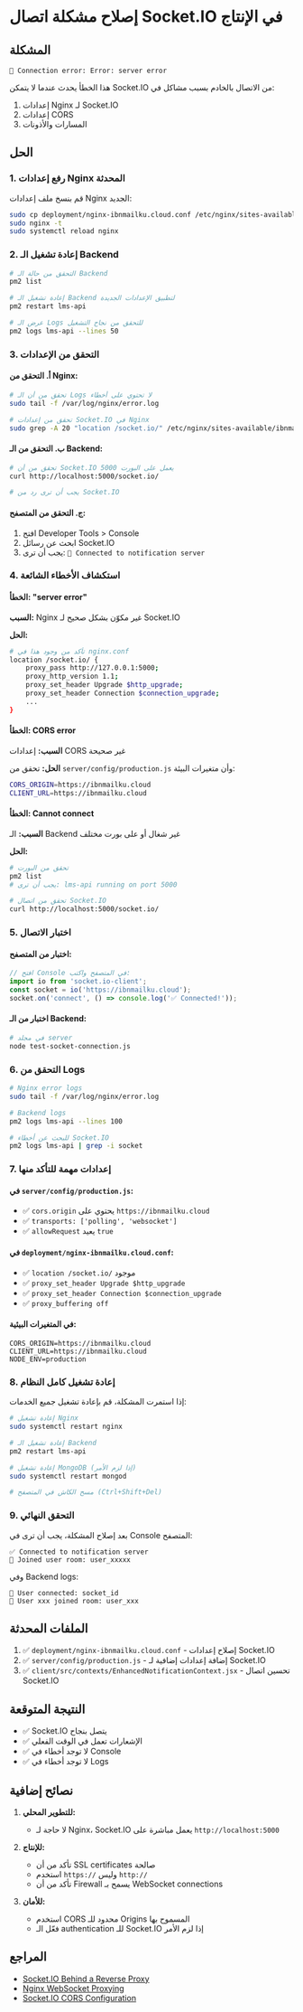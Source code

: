 # إصلاح مشكلة اتصال Socket.IO في الإنتاج

## المشكلة
```
🔌 Connection error: Error: server error
```

هذا الخطأ يحدث عندما لا يتمكن Socket.IO من الاتصال بالخادم بسبب مشاكل في:
1. إعدادات Nginx لـ Socket.IO
2. إعدادات CORS
3. المسارات والأذونات

## الحل

### 1. رفع إعدادات Nginx المحدثة

قم بنسخ ملف إعدادات Nginx الجديد:

```bash
sudo cp deployment/nginx-ibnmailku.cloud.conf /etc/nginx/sites-available/ibnmailku.cloud
sudo nginx -t
sudo systemctl reload nginx
```

### 2. إعادة تشغيل الـ Backend

```bash
# التحقق من حالة الـ Backend
pm2 list

# إعادة تشغيل الـ Backend لتطبيق الإعدادات الجديدة
pm2 restart lms-api

# عرض الـ Logs للتحقق من نجاح التشغيل
pm2 logs lms-api --lines 50
```

### 3. التحقق من الإعدادات

#### أ. التحقق من Nginx:
```bash
# تحقق من أن الـ Logs لا تحتوي على أخطاء
sudo tail -f /var/log/nginx/error.log

# تحقق من إعدادات Socket.IO في Nginx
sudo grep -A 20 "location /socket.io/" /etc/nginx/sites-available/ibnmailku.cloud
```

#### ب. التحقق من الـ Backend:
```bash
# تحقق من أن Socket.IO يعمل على البورت 5000
curl http://localhost:5000/socket.io/

# يجب أن ترى رد من Socket.IO
```

#### ج. التحقق من المتصفح:
1. افتح Developer Tools > Console
2. ابحث عن رسائل Socket.IO
3. يجب أن ترى: `🔌 Connected to notification server`

### 4. استكشاف الأخطاء الشائعة

#### الخطأ: "server error"
**السبب:** Nginx غير مكوّن بشكل صحيح لـ Socket.IO

**الحل:**
```bash
# تأكد من وجود هذا في nginx.conf
location /socket.io/ {
    proxy_pass http://127.0.0.1:5000;
    proxy_http_version 1.1;
    proxy_set_header Upgrade $http_upgrade;
    proxy_set_header Connection $connection_upgrade;
    ...
}
```

#### الخطأ: CORS error
**السبب:** إعدادات CORS غير صحيحة

**الحل:**
تحقق من `server/config/production.js` وأن متغيرات البيئة:
```bash
CORS_ORIGIN=https://ibnmailku.cloud
CLIENT_URL=https://ibnmailku.cloud
```

#### الخطأ: Cannot connect
**السبب:** الـ Backend غير شغال أو على بورت مختلف

**الحل:**
```bash
# تحقق من البورت
pm2 list
# يجب أن ترى: lms-api running on port 5000

# تحقق من اتصال Socket.IO
curl http://localhost:5000/socket.io/
```

### 5. اختبار الاتصال

#### اختبار من المتصفح:
```javascript
// افتح Console في المتصفح واكتب:
import io from 'socket.io-client';
const socket = io('https://ibnmailku.cloud');
socket.on('connect', () => console.log('✅ Connected!'));
```

#### اختبار من الـ Backend:
```bash
# في مجلد server
node test-socket-connection.js
```

### 6. التحقق من Logs

```bash
# Nginx error logs
sudo tail -f /var/log/nginx/error.log

# Backend logs
pm2 logs lms-api --lines 100

# للبحث عن أخطاء Socket.IO
pm2 logs lms-api | grep -i socket
```

### 7. إعدادات مهمة للتأكد منها

#### في `server/config/production.js`:
- ✅ `cors.origin` يحتوي على `https://ibnmailku.cloud`
- ✅ `transports: ['polling', 'websocket']`
- ✅ `allowRequest` يعيد `true`

#### في `deployment/nginx-ibnmailku.cloud.conf`:
- ✅ `location /socket.io/` موجود
- ✅ `proxy_set_header Upgrade $http_upgrade`
- ✅ `proxy_set_header Connection $connection_upgrade`
- ✅ `proxy_buffering off`

#### في المتغيرات البيئية:
```env
CORS_ORIGIN=https://ibnmailku.cloud
CLIENT_URL=https://ibnmailku.cloud
NODE_ENV=production
```

### 8. إعادة تشغيل كامل النظام

إذا استمرت المشكلة، قم بإعادة تشغيل جميع الخدمات:

```bash
# إعادة تشغيل Nginx
sudo systemctl restart nginx

# إعادة تشغيل الـ Backend
pm2 restart lms-api

# إعادة تشغيل MongoDB (إذا لزم الأمر)
sudo systemctl restart mongod

# مسح الكاش في المتصفح (Ctrl+Shift+Del)
```

### 9. التحقق النهائي

بعد إصلاح المشكلة، يجب أن ترى في Console المتصفح:
```
✅ Connected to notification server
👤 Joined user room: user_xxxxx
```

وفي Backend logs:
```
🔌 User connected: socket_id
👤 User xxx joined room: user_xxx
```

## الملفات المحدثة

1. ✅ `deployment/nginx-ibnmailku.cloud.conf` - إصلاح إعدادات Socket.IO
2. ✅ `server/config/production.js` - إضافة إعدادات إضافية لـ Socket.IO
3. ✅ `client/src/contexts/EnhancedNotificationContext.jsx` - تحسين اتصال Socket.IO

## النتيجة المتوقعة

- ✅ Socket.IO يتصل بنجاح
- ✅ الإشعارات تعمل في الوقت الفعلي
- ✅ لا توجد أخطاء في Console
- ✅ لا توجد أخطاء في Logs

## نصائح إضافية

1. **للتطوير المحلي:**
   - لا حاجة لـ Nginx، Socket.IO يعمل مباشرة على `http://localhost:5000`

2. **للإنتاج:**
   - تأكد من أن SSL certificates صالحة
   - استخدم `https://` وليس `http://`
   - تأكد من أن Firewall يسمح بـ WebSocket connections

3. **للأمان:**
   - استخدم CORS محدود للـ Origins المسموح بها
   - فعّل الـ authentication للـ Socket.IO إذا لزم الأمر

## المراجع

- [Socket.IO Behind a Reverse Proxy](https://socket.io/docs/v4/reverse-proxy/)
- [Nginx WebSocket Proxying](http://nginx.org/en/docs/http/websocket.html)
- [Socket.IO CORS Configuration](https://socket.io/docs/v4/handling-cors/)


